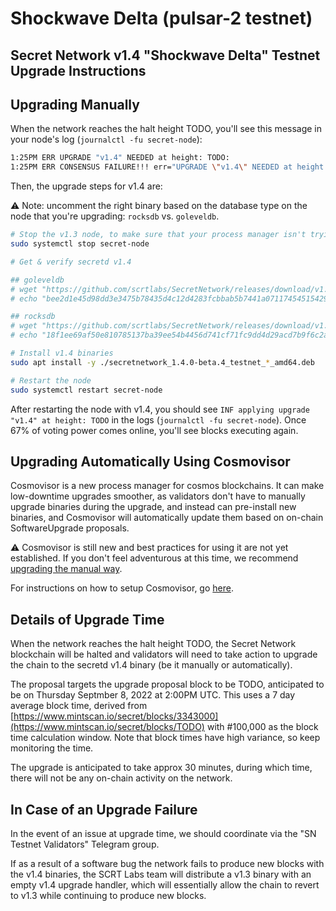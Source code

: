 # Shockwave Delta (pulsar-2 testnet)

## Secret Network v1.4 "Shockwave Delta" Testnet Upgrade Instructions <a href="#secret-network-v1-4-shockwave-delta-testnet-upgrade-instructions" id="secret-network-v1-4-shockwave-delta-testnet-upgrade-instructions"></a>

## Upgrading Manually <a href="#upgrading-manually" id="upgrading-manually"></a>

When the network reaches the halt height TODO, you'll see this message in your node's log (`journalctl -fu secret-node`):

```bash
1:25PM ERR UPGRADE "v1.4" NEEDED at height: TODO:
1:25PM ERR CONSENSUS FAILURE!!! err="UPGRADE \"v1.4\" NEEDED at height: TODO
```

Then, the upgrade steps for v1.4 are:

⚠️ Note: uncomment the right binary based on the database type on the node that you're upgrading: `rocksdb` vs. `goleveldb`.

```bash
# Stop the v1.3 node, to make sure that your process manager isn't trying to restart it while you upgrade
sudo systemctl stop secret-node

# Get & verify secretd v1.4

## goleveldb
# wget "https://github.com/scrtlabs/SecretNetwork/releases/download/v1.4.0-beta.4/secretnetwork_1.4.0-beta.4_testnet_goleveldb_amd64.deb"
# echo "bee2d1e45d98dd3e3475b78435d4c12d4283fcbbab5b7441a07117454515429a secretnetwork_1.4.0-beta.4_testnet_goleveldb_amd64.deb" | sha256sum --check

## rocksdb
# wget "https://github.com/scrtlabs/SecretNetwork/releases/download/v1.4.0-beta.4/secretnetwork_1.4.0-beta.4_testnet_rocksdb_amd64.deb"
# echo "18f1ee69af50e810785137ba39ee54b4456d741cf71fc9dd4d29acd7b9f6c2ad secretnetwork_1.4.0-beta.4_testnet_rocksdb_amd64.deb" | sha256sum --check

# Install v1.4 binaries
sudo apt install -y ./secretnetwork_1.4.0-beta.4_testnet_*_amd64.deb

# Restart the node
sudo systemctl restart secret-node
```

After restarting the node with v1.4, you should see `INF applying upgrade "v1.4" at height: TODO` in the logs (`journalctl -fu secret-node`). Once 67% of voting power comes online, you'll see blocks executing again.

## Upgrading Automatically Using Cosmovisor <a href="#upgrading-automatically-using-cosmovisor" id="upgrading-automatically-using-cosmovisor"></a>

Cosmovisor is a new process manager for cosmos blockchains. It can make low-downtime upgrades smoother, as validators don't have to manually upgrade binaries during the upgrade, and instead can pre-install new binaries, and Cosmovisor will automatically update them based on on-chain SoftwareUpgrade proposals.

⚠️ Cosmovisor is still new and best practices for using it are not yet established. If you don't feel adventurous at this time, we recommend [upgrading the manual way](#upgrading-manually).

For instructions on how to setup Cosmovisor, go [here](/validators/migration/cosmovisor.md).

## Details of Upgrade Time <a href="#details-of-upgrade-time" id="details-of-upgrade-time"></a>

When the network reaches the halt height TODO, the Secret Network blockchain will be halted and validators will need to take action to upgrade the chain to the secretd v1.4 binary (be it manually or automatically).

The proposal targets the upgrade proposal block to be TODO, anticipated to be on Thursday Septmber 8, 2022 at 2:00PM UTC. This uses a 7 day average block time, derived from [https://www.mintscan.io/secret/blocks/3343000](https://www.mintscan.io/secret/blocks/TODO) with #100,000 as the block time calculation window. Note that block times have high variance, so keep monitoring the time.

The upgrade is anticipated to take approx 30 minutes, during which time, there will not be any on-chain activity on the network.

## In Case of an Upgrade Failure <a href="#in-case-of-an-upgrade-failure" id="in-case-of-an-upgrade-failure"></a>

In the event of an issue at upgrade time, we should coordinate via the "SN Testnet Validators" Telegram group.

If as a result of a software bug the network fails to produce new blocks with the v1.4 binaries, the SCRT Labs team will distribute a v1.3 binary with an empty v1.4 upgrade handler, which will essentially allow the chain to revert to v1.3 while continuing to produce new blocks.
